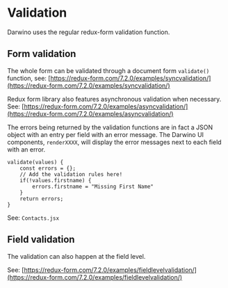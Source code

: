 # Validation

Darwino uses the regular redux-form validation function.

## Form validation
The whole form can be validated through a document form `validate()` function, see: [https://redux-form.com/7.2.0/examples/syncvalidation/](https://redux-form.com/7.2.0/examples/syncvalidation/)

Redux form library also features asynchronous validation when necessary. See: [https://redux-form.com/7.2.0/examples/asyncvalidation/](https://redux-form.com/7.2.0/examples/asyncvalidation/)

The errors being returned by the validation functions are in fact a JSON object with an entry per field with an error message. The Darwino UI components, `renderXXXX`,  will display the error messages next to each field with an error.

    validate(values) {
        const errors = {};
        // Add the validation rules here!
        if(!values.firstname) {
            errors.firstname = "Missing First Name"
        }
        return errors;
    }

See: `Contacts.jsx`

## Field validation
The validation can also happen at the field level.

See: [https://redux-form.com/7.2.0/examples/fieldlevelvalidation/](https://redux-form.com/7.2.0/examples/fieldlevelvalidation/)

